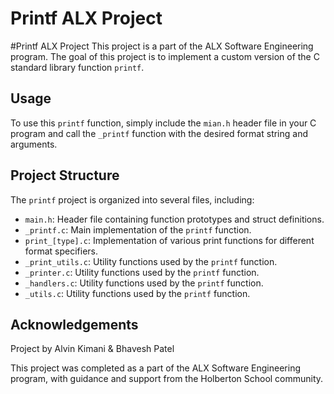 # Printf ALX Project

#Printf ALX Project
This project is a part of the ALX Software Engineering program. The goal of this project is to implement a custom version of the C standard library function `printf`.

## Usage

To use this `printf` function, simply include the `mian.h` header file in your C program and call the `_printf` function with the desired format string and arguments.

## Project Structure

The `printf` project is organized into several files, including:

- `main.h`: Header file containing function prototypes and struct definitions.
- `_printf.c`: Main implementation of the `printf` function.
- `print_[type].c`: Implementation of various print functions for different format specifiers.
- `_print_utils.c`: Utility functions used by the `printf` function.
- `_printer.c`: Utility functions used by the `printf` function.
- `_handlers.c`: Utility functions used by the `printf` function.
- `_utils.c`: Utility functions used by the `printf` function.

## Acknowledgements

Project by
Alvin Kimani & Bhavesh Patel

This project was completed as a part of the ALX Software Engineering program, with guidance and support from the Holberton School community.
